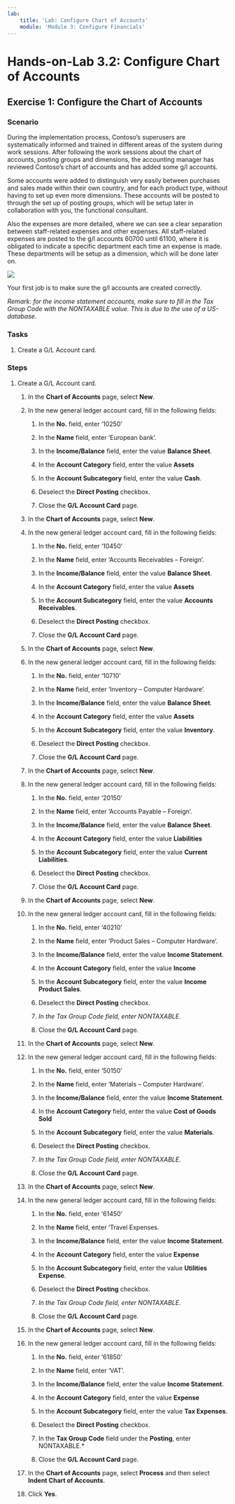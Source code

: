 ```yaml
---
lab:
    title: 'Lab: Configure Chart of Accounts'
    module: 'Module 3: Configure Financials'
---
```


Hands-on-Lab 3.2: Configure Chart of Accounts
=============================================

Exercise 1: Configure the Chart of Accounts
-------------------------------------------

### Scenario

During the implementation process, Contoso’s superusers are systematically
informed and trained in different areas of the system during work sessions.
After following the work sessions about the chart of accounts, posting groups
and dimensions, the accounting manager has reviewed Contoso’s chart of accounts
and has added some g/l accounts.

Some accounts were added to distinguish very easily between purchases and sales
made within their own country, and for each product type, without having to set
up even more dimensions. These accounts will be posted to through the set up of
posting groups, which will be setup later in collaboration with you, the
functional consultant.

Also the expenses are more detailed, where we can see a clear separation between
staff-related expenses and other expenses. All staff-related expenses are posted
to the g/l accounts 60700 until 61100, where it is obligated to indicate a
specific department each time an expense is made. These departments will be
setup as a dimension, which will be done later on.

![](https://github.com/MicrosoftLearning/MB-800-Business-Central-Functional-Consultant/blob/master/Instructions/Labs/media/MB800_2021_Lab%203.2_chart_of_accounts.png)

Your first job is to make sure the g/l accounts are created correctly.

*Remark: for the income statement accounts, make sure to fill in the Tax Group
Code with the NONTAXABLE value. This is due to the use of a US-database.*

### Tasks

1.  Create a G/L Account card.

### Steps

1.  Create a G/L Account card.

    1.  In the **Chart of Accounts** page, select **New**.

    2.  In the new general ledger account card, fill in the following fields:

        1.  In the **No.** field, enter ‘10250’

        2.  In the **Name** field, enter ‘European bank’.

        3.  In the **Income/Balance** field, enter the value **Balance Sheet**.

        4.  In the **Account Category** field, enter the value **Assets**

        5.  In the **Account Subcategory** field, enter the value **Cash**.

        6.  Deselect the **Direct Posting** checkbox.

        7.  Close the **G/L Account Card** page.

    3.  In the **Chart of Accounts** page, select **New**.

    4.  In the new general ledger account card, fill in the following fields:

        1.  In the **No.** field, enter ‘10450’

        2.  In the **Name** field, enter ‘Accounts Receivables – Foreign’.

        3.  In the **Income/Balance** field, enter the value **Balance Sheet**.

        4.  In the **Account Category** field, enter the value **Assets**

        5.  In the **Account Subcategory** field, enter the value **Accounts
            Receivables**.

        6.  Deselect the **Direct Posting** checkbox.

        7.  Close the **G/L Account Card** page.

    6.  In the **Chart of Accounts** page, select **New**.

    7.  In the new general ledger account card, fill in the following fields:

        1.  In the **No.** field, enter ‘10710’

        2.  In the **Name** field, enter ‘Inventory – Computer Hardware’.

        3.  In the **Income/Balance** field, enter the value **Balance Sheet**.

        4.  In the **Account Category** field, enter the value **Assets**

        5.  In the **Account Subcategory** field, enter the value **Inventory**.

        6.  Deselect the **Direct Posting** checkbox.

        7.  Close the **G/L Account Card** page.

    8.  In the **Chart of Accounts** page, select **New**.

    9.  In the new general ledger account card, fill in the following fields:

        1.  In the **No.** field, enter ‘20150’

        2.  In the **Name** field, enter ‘Accounts Payable – Foreign’.

        3.  In the **Income/Balance** field, enter the value **Balance Sheet**.

        4.  In the **Account Category** field, enter the value **Liabilities**

        5.  In the **Account Subcategory** field, enter the value **Current
            Liabilities**.

        6.  Deselect the **Direct Posting** checkbox.

        7.  Close the **G/L Account Card** page.

    11. In the **Chart of Accounts** page, select **New**.

    12. In the new general ledger account card, fill in the following fields:

        1.  In the **No.** field, enter ‘40210’

        2.  In the **Name** field, enter ‘Product Sales – Computer Hardware’.

        3.  In the **Income/Balance** field, enter the value **Income
            Statement**.

        4.  In the **Account Category** field, enter the value **Income**

        5.  In the **Account Subcategory** field, enter the value **Income
            Product Sales**.

        6.  Deselect the **Direct Posting** checkbox.

        7.  *In the Tax Group Code field, enter NONTAXABLE.*

        8.  Close the **G/L Account Card** page.

    13. In the **Chart of Accounts** page, select **New**.

    14. In the new general ledger account card, fill in the following fields:

        1.  In the **No.** field, enter ‘50150’

        2.  In the **Name** field, enter ‘Materials – Computer Hardware’.

        3.  In the **Income/Balance** field, enter the value **Income
            Statement**.

        4.  In the **Account Category** field, enter the value **Cost of Goods
            Sold**

        5.  In the **Account Subcategory** field, enter the value **Materials**.

        6.  Deselect the **Direct Posting** checkbox.

        7.  *In the Tax Group Code field, enter NONTAXABLE.*

        8.  Close the **G/L Account Card** page.

    15. In the **Chart of Accounts** page, select **New**.

    16. In the new general ledger account card, fill in the following fields:

        1.  In the **No.** field, enter ‘61450’

        2.  In the **Name** field, enter ‘Travel Expenses.

        3.  In the **Income/Balance** field, enter the value **Income
            Statement**.

        4.  In the **Account Category** field, enter the value **Expense**

        5.  In the **Account Subcategory** field, enter the value **Utilities
            Expense**.

        6.  Deselect the **Direct Posting** checkbox.

        7.  *In the Tax Group Code field, enter NONTAXABLE.*

        8.  Close the **G/L Account Card** page.

    17. In the **Chart of Accounts** page, select **New**.

    18. In the new general ledger account card, fill in the following fields:

        1.  In the **No.** field, enter ‘61850’

        2.  In the **Name** field, enter ‘VAT’.

        3.  In the **Income/Balance** field, enter the value **Income
            Statement**.

        4.  In the **Account Category** field, enter the value **Expense**

        5.  In the **Account Subcategory** field, enter the value **Tax
            Expenses**.

        6.  Deselect the **Direct Posting** checkbox.

        7.  In the **Tax Group Code** field under the **Posting**, enter NONTAXABLE.*

        8.  Close the **G/L Account Card** page.

    19. In the **Chart of Accounts** page, select **Process** and then select
        **Indent Chart of Accounts**.

    20. Click **Yes**.
